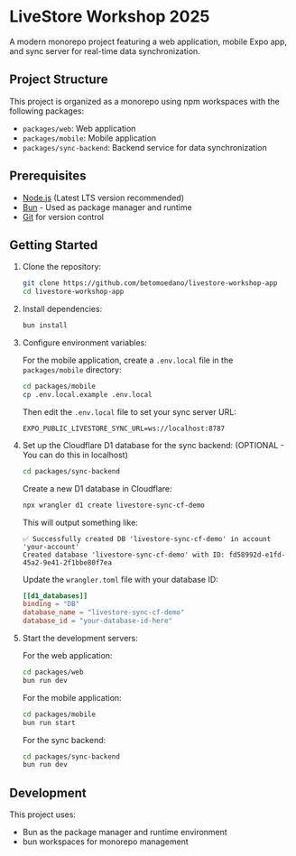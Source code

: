 # LiveStore Workshop 2025

A modern monorepo project featuring a web application, mobile Expo app, and sync server for real-time data synchronization.

## Project Structure

This project is organized as a monorepo using npm workspaces with the following packages:

- `packages/web`: Web application
- `packages/mobile`: Mobile application
- `packages/sync-backend`: Backend service for data synchronization

## Prerequisites

- [Node.js](https://nodejs.org/) (Latest LTS version recommended)
- [Bun](https://bun.sh/) - Used as package manager and runtime
- [Git](https://git-scm.com/) for version control

## Getting Started

1. Clone the repository:

   ```bash
   git clone https://github.com/betomoedano/livestore-workshop-app
   cd livestore-workshop-app
   ```

2. Install dependencies:

   ```bash
   bun install
   ```

3. Configure environment variables:

   For the mobile application, create a `.env.local` file in the `packages/mobile` directory:

   ```bash
   cd packages/mobile
   cp .env.local.example .env.local
   ```

   Then edit the `.env.local` file to set your sync server URL:

   ```
   EXPO_PUBLIC_LIVESTORE_SYNC_URL=ws://localhost:8787
   ```

4. Set up the Cloudflare D1 database for the sync backend: (OPTIONAL - You can do this in localhost)

   ```bash
   cd packages/sync-backend
   ```

   Create a new D1 database in Cloudflare:

   ```bash
   npx wrangler d1 create livestore-sync-cf-demo
   ```

   This will output something like:

   ```
   ✅ Successfully created DB 'livestore-sync-cf-demo' in account 'your-account'
   Created database 'livestore-sync-cf-demo' with ID: fd58992d-e1fd-45a2-9e41-2f1bbe80f7ea
   ```

   Update the `wrangler.toml` file with your database ID:

   ```toml
   [[d1_databases]]
   binding = "DB"
   database_name = "livestore-sync-cf-demo"
   database_id = "your-database-id-here"
   ```

5. Start the development servers:

   For the web application:

   ```bash
   cd packages/web
   bun run dev
   ```

   For the mobile application:

   ```bash
   cd packages/mobile
   bun run start
   ```

   For the sync backend:

   ```bash
   cd packages/sync-backend
   bun run dev
   ```

## Development

This project uses:

- Bun as the package manager and runtime environment
- bun workspaces for monorepo management
